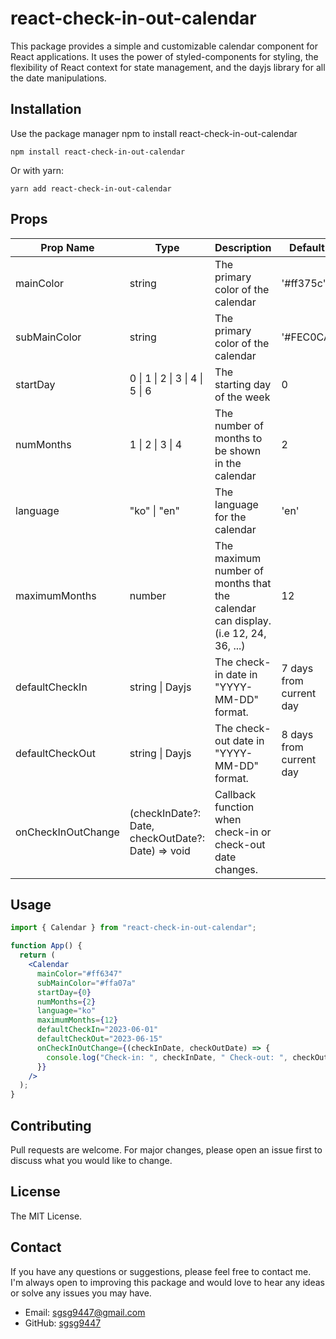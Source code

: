 # react-check-in-out-calendar

This package provides a simple and customizable calendar component for React applications. It uses the power of styled-components for styling, the flexibility of React context for state management, and the dayjs library for all the date manipulations.

## Installation

Use the package manager npm to install react-check-in-out-calendar

```
npm install react-check-in-out-calendar
```

Or with yarn:

```
yarn add react-check-in-out-calendar
```
## Props

| Prop Name          | Type                                              | Description                                                                       | Default                 |
| ------------------ | ------------------------------------------------- | --------------------------------------------------------------------------------- | ----------------------- |
| mainColor          | string                                            | The primary color of the calendar                                                 | '#ff375c'               |
| subMainColor       | string                                            | The primary color of the calendar                                                 | '#FEC0CA'               |
| startDay           | 0 \| 1 \| 2 \| 3 \| 4 \| 5 \| 6                   | The starting day of the week                                                      | 0                       |
| numMonths          | 1 \| 2 \| 3 \| 4                                  | The number of months to be shown in the calendar                                  | 2                       |
| language           | "ko" \| "en"                                      | The language for the calendar                                                     | 'en'                    |
| maximumMonths      | number                                            | The maximum number of months that the calendar can display. (i.e 12, 24, 36, ...) | 12                      |
| defaultCheckIn     | string \| Dayjs                                   | The check-in date in "YYYY-MM-DD" format.                                         | 7 days from current day |
| defaultCheckOut    | string \| Dayjs                                   | The check-out date in "YYYY-MM-DD" format.                                        | 8 days from current day |
| onCheckInOutChange | (checkInDate?: Date, checkOutDate?: Date) => void | Callback function when check-in or check-out date changes.                        |                         |

## Usage

```jsx
import { Calendar } from "react-check-in-out-calendar";

function App() {
  return (
    <Calendar
      mainColor="#ff6347"
      subMainColor="#ffa07a"
      startDay={0}
      numMonths={2}
      language="ko"
      maximumMonths={12}
      defaultCheckIn="2023-06-01"
      defaultCheckOut="2023-06-15"
      onCheckInOutChange={(checkInDate, checkOutDate) => {
        console.log("Check-in: ", checkInDate, " Check-out: ", checkOutDate);
      }}
    />
  );
}
```

## Contributing

Pull requests are welcome. For major changes, please open an issue first to discuss what you would like to change.

## License

The MIT License.
## Contact

If you have any questions or suggestions, please feel free to contact me. I'm always open to improving this package and would love to hear any ideas or solve any issues you may have.

- Email: sgsg9447@gmail.com
- GitHub: [sgsg9447](https://github.com/sgsg9447)
